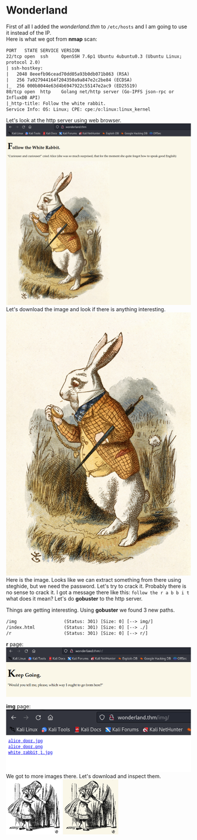 # Wonderland

First of all I added the *wonderland.thm* to `/etc/hosts` and I am going to use it instead of the IP. <br>
Here is what we got from **nmap** scan:
```nmap
PORT   STATE SERVICE VERSION
22/tcp open  ssh     OpenSSH 7.6p1 Ubuntu 4ubuntu0.3 (Ubuntu Linux; protocol 2.0)
| ssh-hostkey: 
|   2048 8eeefb96cead70dd05a93b0db071b863 (RSA)
|   256 7a927944164f204350a9a847e2c2be84 (ECDSA)
|_  256 000b8044e63d4b6947922c55147e2ac9 (ED25519)
80/tcp open  http    Golang net/http server (Go-IPFS json-rpc or InfluxDB API)
|_http-title: Follow the white rabbit.
Service Info: OS: Linux; CPE: cpe:/o:linux:linux_kernel
```
Let's look at the http server using web browser.<br>
![The web page](img/1.png)<br>
Let's download the image and look if there is anything interesting.<br>
![The image](white_rabbit_1.jpg)<br>
Here is the image.
Looks like we can extract something from there using steghide, but we need the password. Let's try to crack it.
Probably there is no sense to crack it. I got a message there like this: 
`follow the r a b b i t` what does it mean?
Let's do **gobuster** to the http server.<br>

Things are getting interesting. Using **gobuster** we found 3 new paths.
```gobuster
/img                  (Status: 301) [Size: 0] [--> img/]
/index.html           (Status: 301) [Size: 0] [--> ./]
/r                    (Status: 301) [Size: 0] [--> r/]
```

**r** page:<br>
![/r](img/2.png)

**img** page:<br>
![/img](img/3.png)<br>
We got to more images there. Let's download and inspect them.<br>
<img alt="alice_door.jpg" src="alice_door.jpg" width=30%> <img alt="alice_door.png" src="alice_door.png" width=30%>